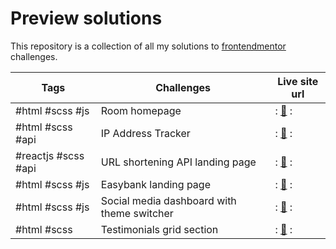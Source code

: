 # Preview solutions

This repository is a collection of all my solutions to [frontendmentor](https://www.frontendmentor.io/challenges) challenges.

| Tags                | Challenges                                 | Live site url                                                        |
| ------------------- | ------------------------------------------ | -------------------------------------------------------------------- |
| #html #scss #js     | Room homepage                              | : [:rocket:](https://roomhomepage-dngtnv.netlify.app/) :             |
| #html #scss #api    | IP Address Tracker                         | : [:rocket:](https://iptracker-dngtnv.netlify.app/) :                |
| #reactjs #scss #api | URL shortening API landing page            | : [:rocket:](https://url-shortening-api.netlify.app/) :              |
| #html #scss #js     | Easybank landing page                      | : [:rocket:](https://easybank-landing-page-dngtnv.vercel.app/) :     |
| #html #scss #js     | Social media dashboard with theme switcher | : [:rocket:](https://frontendmentor-challenges-dngtnv.vercel.app/) : |
| #html #scss         | Testimonials grid section                  | : [:rocket:](https://testimonials-cssgrid-challenge.vercel.app/) :   |
